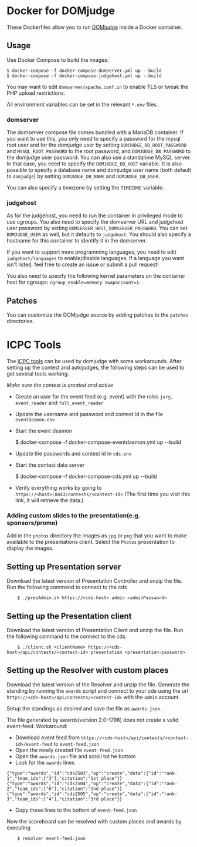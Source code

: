 Docker for DOMjudge
===================

These Dockerfiles allow you to run [DOMjudge](https://www.domjudge.org) inside a
Docker container.

Usage
-----

Use Docker Compose to build the images:

	$ docker-compose -f docker-compose-domserver.yml up --build
	$ docker-compose -f docker-compose-judgehost.yml up --build

You may want to edit `domserver/apache.conf.in` to enable TLS or tweak the PHP
upload restrictions.

All environment variables can be set in the relevant `*.env` files.

### domserver

The domserver compose file comes bundled with a MariaDB container. If you want
to use this, you only need to specify a password for the mysql root user and
for the domjudge user by setting `DOMJUDGE_DB_ROOT_PASSWORD` and
`MYSQL_ROOT_PASSWORD` to the root password, and `DOMJUDGE_DB_PASSWORD` to the
domjudge user password. You can also use a standalone MySQL server. In that
case, you need to specify the `DOMJUDGE_DB_HOST` variable. It is also possible
to specify a database name and domjudge user name (both default to `domjudge`)
by setting `DOMJUDGE_DB_NAME` and `DOMJUDGE_DB_USER`.

You can also specify a timezone by setting the `TIMEZONE` variable.

### judgehost

As for the judgehost, you need to run the container in privileged mode to use
cgroups. You also need to specify the domserver URL and judgehost user password
by setting `DOMSERVER_HOST`, `DOMSERVER_PASSWORD`. You can set `DOMJUDGE_USER`
as well, but it defaults to `judgehost`. You should also specify a hostname for
this container to identify it in the domserver.

If you want to support more programming languages, you need to edit
`judgehost/languages` to enable/disable languages. If a language you want isn't
listed, feel free to create an issue or submit a pull request!

You also need to specify the following kernel parameters on the container host
for cgroups: `cgroup_enable=memory swapaccount=1`.

Patches
-------

You can customize the DOMjudge source by adding patches to the `patches`
directories.

ICPC Tools
==========

The [ICPC tools](https://icpc.baylor.edu/icpctools/) can be used by domjudge
with some workarounds. After setting up the contest and autojudges, the
following steps can be used to get several tools working.

*Make sure the contest is created and active*

* Create an user for the event feed (e.g. event) with the roles `jury`,
  `event_reader` and `full_event_reader`
* Update the username and password and contest id in the file `eventdaemon.env`
* Start the event deamon

	$ docker-compose -f docker-compose-eventdaemon.yml up --build

* Update the passwords and contest id in `cds.env`
* Start the contest data server

	$ docker-compose -f docker-compose-cds.yml up --build

* Verify everything works by going to
  `https://<host>:8443/contests/<contest-id>` (The first time you visit this
  link, it will retrieve the data.)

### Adding custom slides to the presentation(e.g. sponsors/promo)
Add in the `photos` directory the images as `jpg` or `png` that you want to
make available to the presentations client.  Select the `Photos` presentation
to display the images.

Setting up Presentation server
------------------------------
Download the latest version of Presentation Controller and unzip the file. Run
the following command to connect to the cds

		$ ./presAdmin.sh https://<cds-host> admin <adminPassword>

Setting up the Presentation client
----------------------------------
Download the latest version of Presentation Client and unzip the file. Run the
following command to the connect to the cds.

		$ ./client.sh <clientName> https://<cds-host>/api/contests/<contest-id> presentation <presentation-password>

Setting up the Resolver with custom places
------------------------------------------
Download the latest version of the Resolver and unzip the file. Generate the
standing by running the `awards` script and connect to your cds using the
url `https://<cds-host>/api/contests/<contest-id>` with the `admin` account.

Setup the standings as desired and save the file as `awards.json`.

The file generated by awards(version 2.0-1798) does not create a valid
event-feed. Workaround:

* Download event feed from
  `https://<cds-host>/api/contests/<contest-id>/event-feed` to
  `event-feed.json`
* Open the newly created file `event-feed.json`
* Open the `awards.json` file and scroll tot he bottom
* Look for the `awards` lines
```
{"type":"awards","id":"cds2503","op":"create","data":{"id":"rank-1","team_ids":["3"],"citation":"1st place"}}
{"type":"awards","id":"cds2504","op":"create","data":{"id":"rank-2","team_ids":["6"],"citation":"2nd place"}}
{"type":"awards","id":"cds2505","op":"create","data":{"id":"rank-3","team_ids":["4"],"citation":"3rd place"}}
```
* Copy these lines to the bottom of `event-feed.json`

Now the scoreboard can be resolved with custom places and awards by executing

        $ resolver event-feed.json
